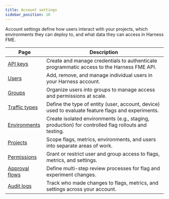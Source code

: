 ```yaml
---
title: Account settings
sidebar_position: 10
---
```


Account settings define how users interact with your projects, which environments they can deploy to, and what data they can access in Harness FME.

| Page             | Description |
|------------------|-------------|
| [API keys](./api-keys) | Create and manage credentials to authenticate programmatic access to the Harness FME API. |
| [Users](./users) | Add, remove, and manage individual users in your Harness account. |
| [Groups](./groups) | Organize users into groups to manage access and permissions at scale. |
| [Traffic types](./traffic-types) | Define the type of entity (user, account, device) used to evaluate feature flags and experiments. |
| [Environments](./environments) | Create isolated environments (e.g., staging, production) for controlled flag rollouts and testing. |
| [Projects](./projects) | Scope flags, metrics, environments, and users into separate areas of work. |
| [Permissions](./permissions) | Grant or restrict user and group access to flags, metrics, and settings. |
| [Approval flows](./approval-flows) | Define multi-step review processes for flag and experiment changes. |
| [Audit logs](./audit-logs) | Track who made changes to flags, metrics, and settings across your account. |
